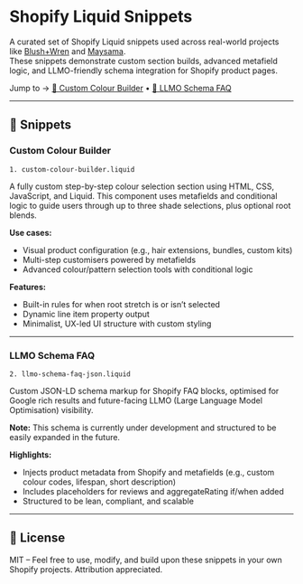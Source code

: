 # Shopify Liquid Snippets

A curated set of Shopify Liquid snippets used across real-world projects like [Blush+Wren](https://blushwren.com) and [Maysama](https://maysama.com).  
These snippets demonstrate custom section builds, advanced metafield logic, and LLMO-friendly schema integration for Shopify product pages.

Jump to → [🔧 Custom Colour Builder](#custom-colour-builder) • [🧠 LLMO Schema FAQ](#llmo-schema-faq)

---

## 🔧 Snippets

### Custom Colour Builder
`1. custom-colour-builder.liquid`

A fully custom step-by-step colour selection section using HTML, CSS, JavaScript, and Liquid. This component uses metafields and conditional logic to guide users through up to three shade selections, plus optional root blends.

**Use cases:**
- Visual product configuration (e.g., hair extensions, bundles, custom kits)
- Multi-step customisers powered by metafields
- Advanced colour/pattern selection tools with conditional logic

**Features:**
- Built-in rules for when root stretch is or isn’t selected
- Dynamic line item property output
- Minimalist, UX-led UI structure with custom styling

---

### LLMO Schema FAQ
`2. llmo-schema-faq-json.liquid`

Custom JSON-LD schema markup for Shopify FAQ blocks, optimised for Google rich results and future-facing LLMO (Large Language Model Optimisation) visibility.

**Note:** This schema is currently under development and structured to be easily expanded in the future.

**Highlights:**
- Injects product metadata from Shopify and metafields (e.g., custom colour codes, lifespan, short description)
- Includes placeholders for reviews and aggregateRating if/when added
- Structured to be lean, compliant, and scalable

---

## 📄 License

MIT – Feel free to use, modify, and build upon these snippets in your own Shopify projects. Attribution appreciated.
